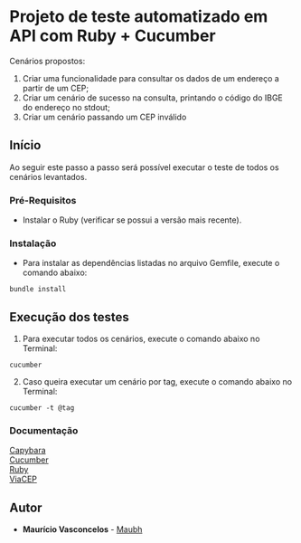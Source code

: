 # Projeto de teste automatizado em API com Ruby + Cucumber

Cenários propostos:

1. Criar uma funcionalidade para consultar os dados de um endereço a partir de um CEP;
2. Criar um cenário de sucesso na consulta, printando o código do IBGE do endereço no stdout;
3. Criar um cenário passando um CEP inválido

## Início

Ao seguir este passo a passo será possível executar o teste de todos os cenários levantados.

### Pré-Requisitos

- Instalar o Ruby (verificar se possui a versão mais recente).

### Instalação

- Para instalar as dependências listadas no arquivo Gemfile, execute o comando abaixo:

```
bundle install
```

## Execução dos testes

1. Para executar todos os cenários, execute o comando abaixo no Terminal:

```
cucumber
```

2. Caso queira executar um cenário por tag, execute o comando abaixo no Terminal:

```
cucumber -t @tag
```

### Documentação

[Capybara](http://www.rubydoc.info/github/jnicklas/capybara)<br>
[Cucumber](https://cucumber.io/docs)<br>
[Ruby](http://ruby-doc.org/)<br>
[ViaCEP](https://viacep.com.br/)

## Autor

* **Maurício Vasconcelos** - [Maubh](https://github.com/Maubh)
